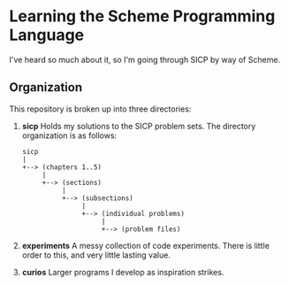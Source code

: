 Learning the Scheme Programming Language
========================================

I've heard so much about it, so I'm going through SICP by way of Scheme.

Organization
------------

This repository is broken up into three directories:

1)	__sicp__ Holds my solutions to the SICP problem sets. The directory organization is as follows:

		sicp
		|
		+--> (chapters 1..5)
			 |
			 +--> (sections)
				  |
				  +--> (subsections)
					   |
					   +--> (individual problems)
							|
							+--> (problem files)

2)	__experiments__ A messy collection of code experiments. There is little order to this, and very little lasting value.

3)	__curios__ Larger programs I develop as inspiration strikes.
